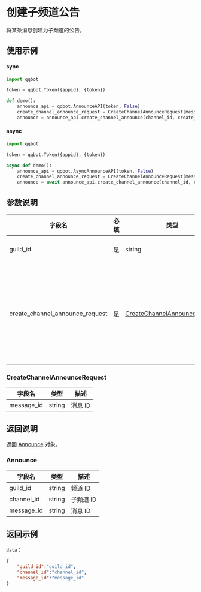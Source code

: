 # 创建子频道公告 

将某条消息创建为子频道的公告。

## 使用示例

#### sync 

```python
import qqbot

token = qqbot.Token({appid}, {token})

def demo():
    announce_api = qqbot.AnnounceAPI(token, False)  
    create_channel_announce_request = CreateChannelAnnounceRequest(message_id)
    announce = announce_api.create_channel_announce(channel_id, create_channel_announce_request)
```

#### async

```python
import qqbot

token = qqbot.Token({appid}, {token})

async def demo():
    announce_api = qqbot.AsyncAnnounceAPI(token, False)  
    create_channel_announce_request = CreateChannelAnnounceRequest(message_id)
    announce = await announce_api.create_channel_announce(channel_id, create_channel_announce_request)
```

## 参数说明

| 字段名    | 必填 | 类型   | 描述                             |
| --------- | ---- | ------ | -------------------------------- |
| guild_id   | 是   | string | 频道 ID     |
| create_channel_announce_request | 是   | [CreateChannelAnnounceRequest](#CreateChannelAnnounceRequest) | 创建子频道公告请求参数 |


### CreateChannelAnnounceRequest

| 字段名       | 类型   | 描述                      |
| ------------ | ------ | ------------------------- |
| message_id | string | 消息 ID  |

## 返回说明

返回 [Announce](#announce) 对象。

### Announce

| 字段名       | 类型   | 描述                      |
| ------------ | ------ | ------------------------- |
| guild_id     | string | 频道 ID    |
| channel_id   | string | 子频道 ID |
| message_id | string | 消息 ID  |

## 返回示例

`data`：

```json
{
    "guild_id":"guild_id",
    "channel_id":"channel_id",
    "message_id":"message_id"
}
```
